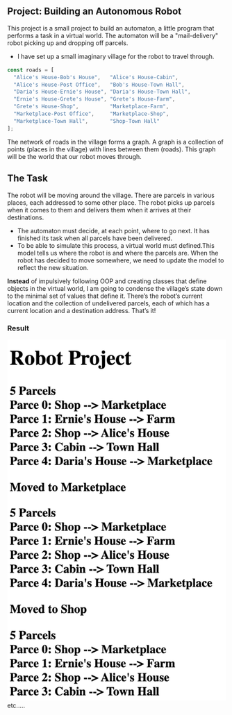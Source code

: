 ## Project: Building an Autonomous Robot

This project is a small project to build an automaton, a little program that performs a task in a virtual world. The automaton will be a "mail-delivery" robot picking up and dropping off parcels.

* I have set up a small imaginary village for the robot to travel through.
```js
const roads = [
  "Alice's House-Bob's House",   "Alice's House-Cabin",
  "Alice's House-Post Office",   "Bob's House-Town Hall",
  "Daria's House-Ernie's House", "Daria's House-Town Hall",
  "Ernie's House-Grete's House", "Grete's House-Farm",
  "Grete's House-Shop",          "Marketplace-Farm",
  "Marketplace-Post Office",     "Marketplace-Shop",
  "Marketplace-Town Hall",       "Shop-Town Hall"
];
```
The network of roads in the village forms a graph. A graph is a collection of points (places in the village) with lines between them (roads). This graph will be the world that our robot moves through.

## The Task

The robot will be moving around the village. There are parcels in various places, each addressed to some other place. The robot picks up parcels when it comes to them and delivers them when it arrives at their destinations.

* The automaton must decide, at each point, where to go next. It has finished its task when all parcels have been delivered.
* To be able to simulate this process, a virtual world must defined.This model tells us where the robot is and where the parcels are. When the robot has decided to move somewhere, we need to update the model to reflect the new situation.

**Instead** of impulsively following OOP and creating classes that define objects in the virtual world, I am going to condense the village’s state down to the minimal set of values that define it. There’s the robot’s current location and the collection of undelivered parcels, each of which has a current location and a destination address. That’s it!

### Result
![result](./public/result.png)
etc.....
